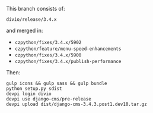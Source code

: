 This branch consists of:


``divio/release/3.4.x``

and merged in:
* ``czpython/fixes/3.4.x/5902``
* ``czpython/feature/menu-speed-enhancements``
* ``czpython/fixes/3.4.x/5900``
* ``czpython/fixes/3.4.x/publish-performance``


Then:

```
gulp icons && gulp sass && gulp bundle
python setup.py sdist
devpi login divio
devpi use django-cms/pre-release
devpi upload dist/django-cms-3.4.3.post1.dev10.tar.gz
```
